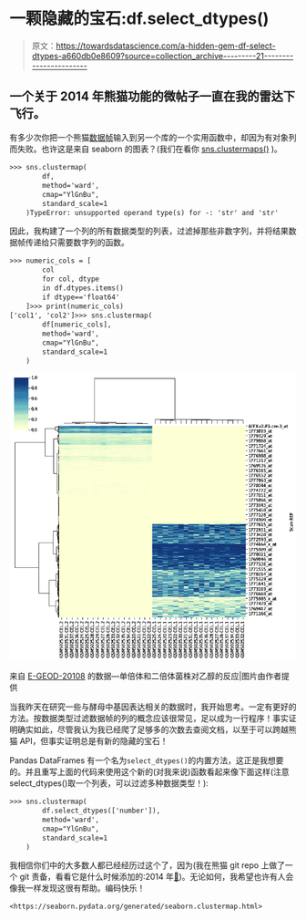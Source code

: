 # 一颗隐藏的宝石:df.select_dtypes()

> 原文：<https://towardsdatascience.com/a-hidden-gem-df-select-dtypes-a660db0e8609?source=collection_archive---------21----------------------->

## 一个关于 2014 年熊猫功能的微帖子一直在我的雷达下飞行。

有多少次你把一个熊猫[数据帧](https://pandas.pydata.org/docs/reference/frame.html)输入到另一个库的一个实用函数中，却因为有对象列而失败。也许这是来自 seaborn 的图表？(我们在看你 [sns.clustermaps()](https://seaborn.pydata.org/generated/seaborn.clustermap.html) )。

```
>>> sns.clustermap(
        df, 
        method='ward', 
        cmap="YlGnBu", 
        standard_scale=1
    )TypeError: unsupported operand type(s) for -: 'str' and 'str'
```

因此，我构建了一个列的所有数据类型的列表，过滤掉那些非数字列，并将结果数据帧传递给只需要数字列的函数。

```
>>> numeric_cols = [
        col 
        for col, dtype 
        in df.dtypes.items() 
        if dtype=='float64'
    ]>>> print(numeric_cols)
['col1', 'col2']>>> sns.clustermap(
        df[numeric_cols], 
        method='ward', 
        cmap="YlGnBu", 
        standard_scale=1
    )
```

![](img/49309f06c31c5fa7a2299ef29cc288fd.png)

来自 [E-GEOD-20108](https://www.ebi.ac.uk/arrayexpress/experiments/E-GEOD-20108/) 的数据—单倍体和二倍体菌株对乙醇的反应|图片由作者提供

当我昨天在研究一些与酵母中基因表达相关的数据时，我开始思考。一定有更好的方法。按数据类型过滤数据帧的列的概念应该很常见，足以成为一行程序！事实证明确实如此，尽管我认为我已经爬了足够多的次数去查阅文档，以至于可以跨越熊猫 API，但事实证明总是有新的隐藏的宝石！

Pandas DataFrames 有一个名为`select_dtypes()`的内置方法，这正是我想要的。并且重写上面的代码来使用这个新的(对我来说)函数看起来像下面这样(注意 select_dtypes()取一个列表，可以过滤多种数据类型！):

```
>>> sns.clustermap(
        df.select_dtypes(['number']), 
        method='ward', 
        cmap="YlGnBu", 
        standard_scale=1
    )
```

我相信你们中的大多数人都已经经历过这个了，因为(我在熊猫 git repo 上做了一个 git 责备，看看它是什么时候添加的:2014 年[🤦](https://emojipedia.org/person-facepalming/#:~:text=Emoji%20Meaning,to%20the%20Picard%20Facepalm%20meme.))。无论如何，我希望也许有人会像我一样发现这很有帮助。编码快乐！

    <https://seaborn.pydata.org/generated/seaborn.clustermap.html> 